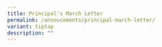 ```yaml
---
title: Principal's March Letter
permalink: /annoucements/principal-march-letter/
variant: tiptap
description: ""
---
```

<p></p>